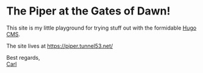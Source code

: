 # The Piper at the Gates of Dawn!

This site is my little playground for trying stuff out with the
formidable [Hugo CMS](https://gohugo.io/).

The site lives at https://piper.tunnel53.net/

Best regards,  
[Carl](https://hsm.tunnel53.net/)
